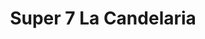 ---
title: "Super 7 La Candelaria"
url: /santa-catarina-del-monte-mex/super-7-la-candelaria/
shop: supermercado
---